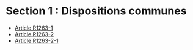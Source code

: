 # Section 1 : Dispositions communes

* [Article R1263-1](./LEGIARTI000031356449.md)
* [Article R1263-2](./LEGIARTI000018537094.md)
* [Article R1263-2-1](./LEGIARTI000030420289.md)

